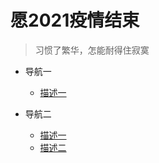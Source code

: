 # 愿2021疫情结束

> 习惯了繁华，怎能耐得住寂寞

* 导航一
    * [描述一](test.md)

* 导航二
    * [描述一](/nav2/test1.md)
    * [描述二](/nav2/test2.md)

